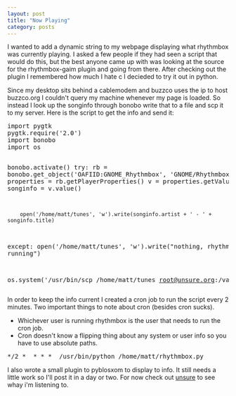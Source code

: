 ```yaml
---
layout: post
title: "Now Playing"
category: posts
---
```

<p>I wanted to add a dynamic string to my webpage displaying what rhythmbox was currently playing. I asked a few people if they had seen a script that would do this, but the best anyone came up with was looking at the source for the rhythmbox-gaim plugin and going from there. After checking out the plugin I remembered how much I hate c I decieded to try it out in python.</p>
<p>Since my desktop sits behind a cablemodem and buzzco uses the ip to host buzzco.org I couldn't query my machine whenever my page is loaded. So instead I look up the songinfo through bonobo write that to a file and scp it to my server. Here is the script to get the info and send it:</p>
<pre>
import pygtk
pygtk.require('2.0')
import bonobo
import os

bonobo.activate()
try:
        rb = bonobo.get_object('OAFIID:GNOME_Rhythmbox', 'GNOME/Rhythmbox')
        properties = rb.getPlayerProperties()
        v = properties.getValue('song')
        songinfo = v.value()

        open('/home/matt/tunes', 'w').write(songinfo.artist + ' - ' + songinfo.title)
except:
        open('/home/matt/tunes', 'w').write("nothing, rhythmbox isn't running")

os.system('/usr/bin/scp /home/matt/tunes root@unsure.org:/var/www/')
</pre>

<p> In order to keep the info current I created a cron job to run the script every 2 minutes. Two important things to note about cron (besides cron sucks). 
<ul>
<li>Whichever user is running rhythmbox is the user that needs to run the cron job. </li>
<li>Cron doesn't know a flipping thing about any system or user info so you have to use absolute paths.</li>
</ul>

<pre>*/2 *  * * *  /usr/bin/python /home/matt/rhythmbox.py</pre>
<p>I also wrote a small plugin to pyblosxom to display to info. It still needs a little work so I'll post it in a day or two. For now check out <a href="http://web.archive.org/web/20050109102447/http://unsure.org/">unsure</a> to see whay i'm listening to.</p>
